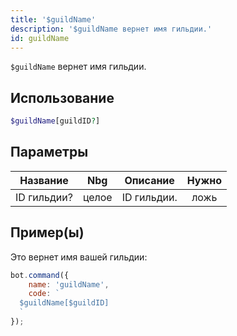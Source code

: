 ```yaml
---
title: '$guildName'
description: '$guildName вернет имя гильдии.'
id: guildName
---
```


`$guildName` вернет имя гильдии.

## Использование

```php
$guildName[guildID?]
```

## Параметры

| Название    | Nbg   | Описание    | Нужно |
| ----------- | ----- | ----------- |:-----:|
| ID гильдии? | целое | ID гильдии. | ложь  |

## Пример(ы)

Это вернет имя вашей гильдии:

```javascript
bot.command({
    name: 'guildName',
    code: `
  $guildName[$guildID]
  `
});
```
